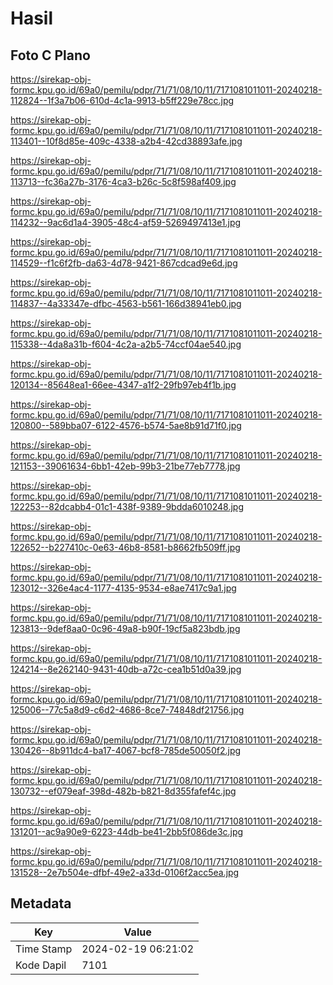 # Hasil

## Foto C Plano

https://sirekap-obj-formc.kpu.go.id/69a0/pemilu/pdpr/71/71/08/10/11/7171081011011-20240218-112824--1f3a7b06-610d-4c1a-9913-b5ff229e78cc.jpg

https://sirekap-obj-formc.kpu.go.id/69a0/pemilu/pdpr/71/71/08/10/11/7171081011011-20240218-113401--10f8d85e-409c-4338-a2b4-42cd38893afe.jpg

https://sirekap-obj-formc.kpu.go.id/69a0/pemilu/pdpr/71/71/08/10/11/7171081011011-20240218-113713--fc36a27b-3176-4ca3-b26c-5c8f598af409.jpg

https://sirekap-obj-formc.kpu.go.id/69a0/pemilu/pdpr/71/71/08/10/11/7171081011011-20240218-114232--9ac6d1a4-3905-48c4-af59-5269497413e1.jpg

https://sirekap-obj-formc.kpu.go.id/69a0/pemilu/pdpr/71/71/08/10/11/7171081011011-20240218-114529--f1c6f2fb-da63-4d78-9421-867cdcad9e6d.jpg

https://sirekap-obj-formc.kpu.go.id/69a0/pemilu/pdpr/71/71/08/10/11/7171081011011-20240218-114837--4a33347e-dfbc-4563-b561-166d38941eb0.jpg

https://sirekap-obj-formc.kpu.go.id/69a0/pemilu/pdpr/71/71/08/10/11/7171081011011-20240218-115338--4da8a31b-f604-4c2a-a2b5-74ccf04ae540.jpg

https://sirekap-obj-formc.kpu.go.id/69a0/pemilu/pdpr/71/71/08/10/11/7171081011011-20240218-120134--85648ea1-66ee-4347-a1f2-29fb97eb4f1b.jpg

https://sirekap-obj-formc.kpu.go.id/69a0/pemilu/pdpr/71/71/08/10/11/7171081011011-20240218-120800--589bba07-6122-4576-b574-5ae8b91d71f0.jpg

https://sirekap-obj-formc.kpu.go.id/69a0/pemilu/pdpr/71/71/08/10/11/7171081011011-20240218-121153--39061634-6bb1-42eb-99b3-21be77eb7778.jpg

https://sirekap-obj-formc.kpu.go.id/69a0/pemilu/pdpr/71/71/08/10/11/7171081011011-20240218-122253--82dcabb4-01c1-438f-9389-9bdda6010248.jpg

https://sirekap-obj-formc.kpu.go.id/69a0/pemilu/pdpr/71/71/08/10/11/7171081011011-20240218-122652--b227410c-0e63-46b8-8581-b8662fb509ff.jpg

https://sirekap-obj-formc.kpu.go.id/69a0/pemilu/pdpr/71/71/08/10/11/7171081011011-20240218-123012--326e4ac4-1177-4135-9534-e8ae7417c9a1.jpg

https://sirekap-obj-formc.kpu.go.id/69a0/pemilu/pdpr/71/71/08/10/11/7171081011011-20240218-123813--9def8aa0-0c96-49a8-b90f-19cf5a823bdb.jpg

https://sirekap-obj-formc.kpu.go.id/69a0/pemilu/pdpr/71/71/08/10/11/7171081011011-20240218-124214--8e262140-9431-40db-a72c-cea1b51d0a39.jpg

https://sirekap-obj-formc.kpu.go.id/69a0/pemilu/pdpr/71/71/08/10/11/7171081011011-20240218-125006--77c5a8d9-c6d2-4686-8ce7-74848df21756.jpg

https://sirekap-obj-formc.kpu.go.id/69a0/pemilu/pdpr/71/71/08/10/11/7171081011011-20240218-130426--8b911dc4-ba17-4067-bcf8-785de50050f2.jpg

https://sirekap-obj-formc.kpu.go.id/69a0/pemilu/pdpr/71/71/08/10/11/7171081011011-20240218-130732--ef079eaf-398d-482b-b821-8d355fafef4c.jpg

https://sirekap-obj-formc.kpu.go.id/69a0/pemilu/pdpr/71/71/08/10/11/7171081011011-20240218-131201--ac9a90e9-6223-44db-be41-2bb5f086de3c.jpg

https://sirekap-obj-formc.kpu.go.id/69a0/pemilu/pdpr/71/71/08/10/11/7171081011011-20240218-131528--2e7b504e-dfbf-49e2-a33d-0106f2acc5ea.jpg


## Metadata

| Key        | Value               |
| ---------- | ------------------- |
| Time Stamp | 2024-02-19 06:21:02 |
| Kode Dapil | 7101                |



